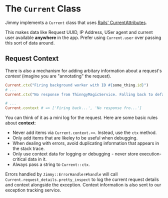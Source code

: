 # The `Current` Class

Jimmy implements a `Current` class that uses [Rails' CurrentAttributes](https://edgeapi.rubyonrails.org/classes/ActiveSupport/CurrentAttributes.html).

This makes data like Request UUID, IP Address, USer agent and current user available **anywhere** in the app. Prefer using `Current.user` over passing this sort of data around.

## Request Context

There is also a mechanism for adding arbitary information about a request's _context_ (imagine you are "annotating" the request).

```ruby
Current.ctx("Firing background worker with ID #{some_thing.id}")
# ...
Current.ctx("No response from ThinngyMagicService. Falling back to default")

# ...
Current.context # => ['Firing back...', 'No response fro...']
```

You can think of it as a mini log for the request. Here are some basic rules about **context**:

- Never add items via `Current.context.<<`. Instead, use the `ctx` method.
- Only add items that are likeley to be useful when debugging.
- When dealing with errors, avoid duplicating information that appears in the stack trace.
- Only use context data for logging or debugging - never store execution-critical data in it.
- Always pass a string to `Current::ctx`.

Errors handled by `Jimmy::ErrorHandler#handle` will call `Current.request_details.pretty_inspect` to log the current request details and context alongside the exception. Context information is also sent to our exception tracking service.
